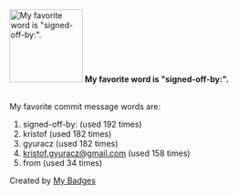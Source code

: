 <img src="https://github.com/my-badges/my-badges/blob/master/src/all-badges/favorite-word/favorite-word.png?raw=true" alt="My favorite word is &quot;signed-off-by:&quot;." title="My favorite word is &quot;signed-off-by:&quot;." width="128">
<strong>My favorite word is &quot;signed-off-by:&quot;.</strong>
<br><br>

My favorite commit message words are:

1. signed-off-by: (used 192 times)
2. kristof (used 182 times)
3. gyuracz (used 182 times)
4. <kristof.gyuracz@gmail.com> (used 158 times)
5. from (used 34 times)


Created by <a href="https://github.com/my-badges/my-badges">My Badges</a>